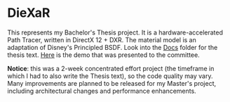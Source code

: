 # DieXaR

This represents my Bachelor's Thesis project. It is a hardware-accelerated Path Tracer, written in DirectX 12 + DXR. The material model is an adaptation of Disney's Principled BSDF. Look into the [Docs](./Docs) folder for the thesis text.
[Here](https://drive.google.com/file/d/1D7kqSKokhC0Mnne8t-Kkr2N61_03Y5T-/view?usp=drive_link) is the demo that was presented to the committee.

**Notice**: this was a 2-week concentrated effort project (the timeframe in which I had to also write the Thesis text), so the code quality may vary. Many improvements are planned to be released for my Master's project, including architectural changes and performance enhancements.  

